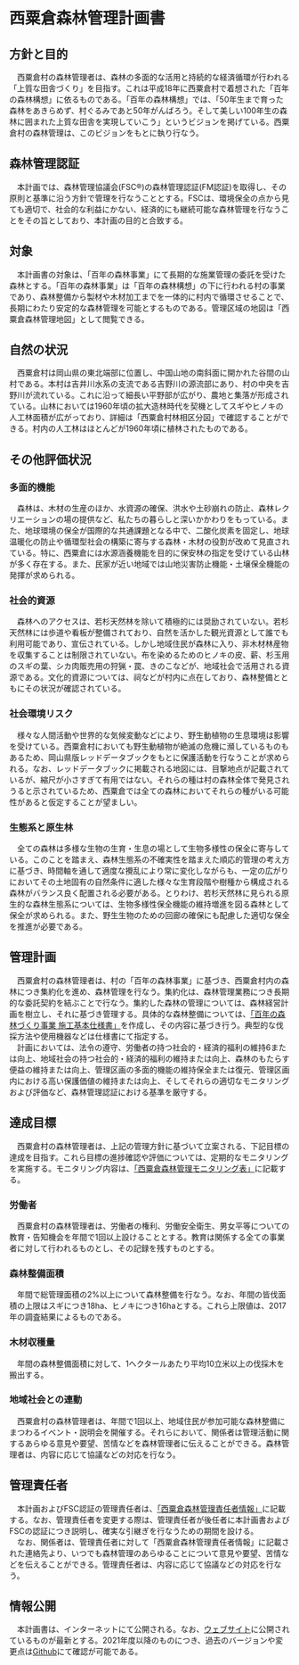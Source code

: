 # 西粟倉森林管理計画書

## 方針と目的
　西粟倉村の森林管理者は、森林の多面的な活用と持続的な経済循環が行われる「上質な田舎づくり」を目指す。これは平成18年に西粟倉村で着想された「百年の森林構想」に依るものである。「百年の森林構想」では、「50年生まで育った森林をあきらめず、村ぐるみであと50年がんばろう。そして美しい100年生の森林に囲まれた上質な田舎を実現していこう」というビジョンを掲げている。西粟倉村の森林管理は、このビジョンをもとに執り行なう。  

## 森林管理認証
　本計画では、森林管理協議会(FSC®)の森林管理認証(FM認証)を取得し、その原則と基準に沿う方針で管理を行なうこととする。FSCは、環境保全の点から見ても適切で、社会的な利益にかない、経済的にも継続可能な森林管理を行なうことをその旨としており、本計画の目的と合致する。  

## 対象
　本計画書の対象は、「百年の森林事業」にて長期的な施業管理の委託を受けた森林とする。「百年の森林事業」は「百年の森林構想」の下に行われる村の事業であり、森林整備から製材や木材加工までを一体的に村内で循環させることで、長期にわたり安定的な森林管理を可能とするものである。管理区域の地図は「西粟倉森林管理地図」として閲覧できる。  

## 自然の状況
　西粟倉村は岡山県の東北端部に位置し、中国山地の南斜面に開かれた谷間の山村である。本村は吉井川水系の支流である吉野川の源流部にあり、村の中央を吉野川が流れている。これに沿って細長い平野部が広がり、農地と集落が形成されている。山林においては1960年頃の拡大造林時代を契機としてスギやヒノキの人工林面積が広がっており、詳細は「西粟倉村林相区分図」で確認することができる。村内の人工林はほとんどが1960年頃に植林されたものである。  

## その他評価状況
### 多面的機能
　森林は、木材の生産のほか、水資源の確保、洪水や土砂崩れの防止、森林レクリエーションの場の提供など、私たちの暮らしと深いかかわりをもっている。また、地球環境の保全が国際的な共通課題となる中で、二酸化炭素を固定し、地球温暖化の防止や循環型社会の構築に寄与する森林・木材の役割が改めて見直されている。特に、西粟倉には水源涵養機能を目的に保安林の指定を受けている山林が多く存在する。また、民家が近い地域では山地災害防止機能・土壌保全機能の発揮が求められる。  

### 社会的資源
　森林へのアクセスは、若杉天然林を除いて積極的には奨励されていない。若杉天然林には歩道や看板が整備されており、自然を活かした観光資源として誰でも利用可能であり、宣伝されている。しかし地域住民が森林に入り、非木材林産物を収集することは制限されていない。布を染めるためのヒノキの皮、薪、杉玉用のスギの葉、シカ肉販売用の狩猟・罠、きのこなどが、地域社会で活用される資源である。文化的資源については、祠などが村内に点在しており、森林整備とともにその状況が確認されている。  

### 社会環境リスク
　様々な人間活動や世界的な気候変動などにより、野生動植物の生息環境は影響を受けている。西粟倉村においても野生動植物が絶滅の危機に瀕しているものもあるため、岡山県版レッドデータブックをもとに保護活動を行なうことが求められる。なお、レッドデータブックに掲載される地図には、目撃地点が記載されているが、縮尺が小さすぎて有用ではない。それらの種は村の森林全体で発見されうると示されているため、西粟倉では全ての森林においてそれらの種がいる可能性があると仮定することが望ましい。  

### 生態系と原生林
　全ての森林は多様な生物の生育・生息の場として生物多様性の保全に寄与している。このことを踏まえ、森林生態系の不確実性を踏まえた順応的管理の考え方に基づき、時間軸を通して適度な攪乱により常に変化しながらも、一定の広がりにおいてその土地固有の自然条件に適した様々な生育段階や樹種から構成される森林がバランス良く配置される必要がある。とりわけ、若杉天然林に見られる原生的な森林生態系については、生物多様性保全機能の維持増進を図る森林として保全が求められる。また、野生生物のための回廊の確保にも配慮した適切な保全を推進が必要である。  

## 管理計画
　西粟倉村の森林管理者は、村の「百年の森林事業」に基づき、西粟倉村内の森林につき集約化を進め、森林管理を行なう。集約化は、森林管理業務につき長期的な委託契約を結ぶことで行なう。集約した森林の管理については、森林経営計画を樹立し、それに基づき管理する。具体的な森林整備については、[「百年の森林づくり事業 施工基本仕様書」](https://hyakumori.github.io/Nishiawakura_FM_Documents/hyakumorispecs)を作成し、その内容に基づき行う。典型的な伐採方法や使用機器などは仕様書にて指定する。  
　計画においては、法令の遵守、労働者の持つ社会的・経済的福利の維持6または向上、地域社会の持つ社会的・経済的福利の維持または向上、森林のもたらす便益の維持または向上、管理区画の多面的機能の維持保全または復元、管理区画内における高い保護価値の維持または向上、そしてそれらの適切なモニタリングおよび評価など、森林管理認証における基準を厳守する。  

## 達成目標
　西粟倉村の森林管理者は、上記の管理方針に基づいて立案される、下記目標の達成を目指す。これら目標の進捗確認や評価については、定期的なモニタリングを実施する。モニタリング内容は、[「西粟倉森林管理モニタリング表」](https://hyakumori.github.io/Nishiawakura_FM_Documents/monitoringsheet)に記載する。  

### 労働者
　西粟倉村の森林管理者は、労働者の権利、労働安全衛生、男女平等についての教育・告知機会を年間で1回以上設けることとする。教育は関係する全ての事業者に対して行われるものとし、その記録を残すものとする。  

### 森林整備面積
　年間で総管理面積の2%以上について森林整備を行なう。なお、年間の皆伐面積の上限はスギにつき18ha、ヒノキにつき16haとする。これら上限値は、2017年の調査結果によるものである。  

### 木材収穫量
　年間の森林整備面積に対して、1ヘクタールあたり平均10立米以上の伐採木を搬出する。  

### 地域社会との連動
　西粟倉村の森林管理者は、年間で1回以上、地域住民が参加可能な森林整備にまつわるイベント・説明会を開催する。それらにおいて、関係者は管理活動に関するあらゆる意見や要望、苦情などを森林管理者に伝えることができる。森林管理者は、内容に応じて協議などの対応を行なう。  

## 管理責任者
　本計画およびFSC認証の管理責任者は、[「西粟倉森林管理責任者情報」](https://hyakumori.github.io/Nishiawakura_FM_Documents/managerinfo)に記載する。なお、管理責任者を変更する際は、管理責任者が後任者に本計画書およびFSCの認証につき説明し、確実な引継ぎを行なうための期間を設ける。  
　なお、関係者は、管理責任者に対して「西粟倉森林管理責任者情報」に記載された連絡先より、いつでも森林管理のあらゆることについて意見や要望、苦情などを伝えることができる。管理責任者は、内容に応じて協議などの対応を行なう。  

## 情報公開
　本計画書は、インターネットにて公開される。なお、[ウェブサイト](https://hyakumori.github.io/Nishiawakura_FM_Documents/forestmanagementplan)に公開されているものが最新とする。2021年度以降のものにつき、過去のバージョンや変更点は[Github](https://github.com/hyakumori/Nishiawakura_FM_Documents/blob/main/forestmanagementplan.md)にて確認が可能である。  
